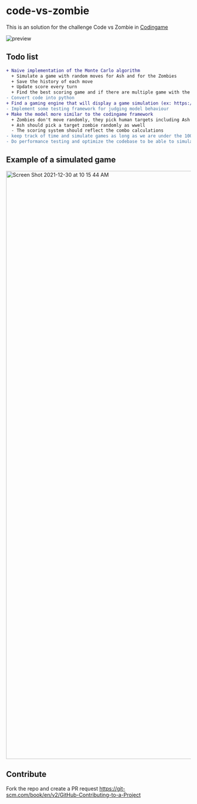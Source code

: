 # code-vs-zombie
This is an solution for the challenge Code vs Zombie in [Codingame](https://www.codingame.com/ide/puzzle/code-vs-zombies)

![preview](https://static.codingame.com/servlet/fileservlet?id=4769410464205&format=puzzle_cover)


## Todo list
```diff
+ Naive implementation of the Monte Carlo algorithm 
  + Simulate a game with random moves for Ash and for the Zombies
  + Save the history of each move
  + Update score every turn
  + Find the best scoring game and if there are multiple game with the same score pick the one that has less turns 
- Convert code into python
+ Find a gaming engine that will display a game simulation (ex: https://www.pygame.org/)
- Implement some testing framework for judging model behaviour
+ Make the model more similar to the codingame framework 
  + Zombies don't move randomly, they pick human targets including Ash
  + Ash should pick a target zombie randomly as wwell   
  - The scoring system should reflect the combo calculations
- keep track of time and simulate games as long as we are under the 100 ms instead of a predetermined number
- Do performance testing and optimize the codebase to be able to simulated more games during the 100 ms allowed in one turn
```

## Example of a simulated game 

<img width="1601" alt="Screen Shot 2021-12-30 at 10 15 44 AM" src="https://user-images.githubusercontent.com/205614/147764233-4ecd7a67-ae8b-4a96-b286-1615392108f0.png">

## Contribute
Fork the repo and create a PR request 
https://git-scm.com/book/en/v2/GitHub-Contributing-to-a-Project
